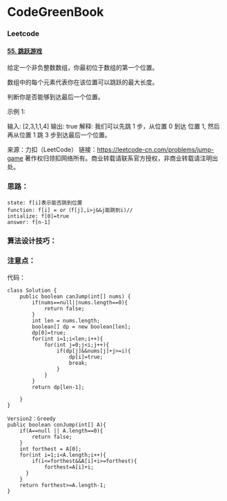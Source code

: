 # CodeGreenBook

### Leetcode

#### [55. 跳跃游戏](https://leetcode-cn.com/problems/jump-game/)

给定一个非负整数数组，你最初位于数组的第一个位置。

数组中的每个元素代表你在该位置可以跳跃的最大长度。

判断你是否能够到达最后一个位置。

示例 1:

输入: [2,3,1,1,4]
输出: true
解释: 我们可以先跳 1 步，从位置 0 到达 位置 1, 然后再从位置 1 跳 3 步到达最后一个位置。

来源：力扣（LeetCode）
链接：https://leetcode-cn.com/problems/jump-game
著作权归领扣网络所有。商业转载请联系官方授权，非商业转载请注明出处。 

### 思路：

```
state: f[i]表示能否跳到位置
function: f[i] = or（f[j],i>j&&j能跳到i)//
intialize: f[0]=true
answer: f[n-1]
```

### 算法设计技巧：



### 注意点：



代码：

```
class Solution {
    public boolean canJump(int[] nums) {
        if(nums==null||nums.length==0){
            return false;
        }
        int len = nums.length;
        boolean[] dp = new boolean[len];
        dp[0]=true;
        for(int i=1;i<len;i++){
            for(int j=0;j<i;j++){
                if(dp[j]&&nums[j]+j>=i){
                    dp[i]=true;
                    break;
                }
            }
        }
        return dp[len-1];

    }
}
```



```
Version2：Greedy
public boolean conJump(int[] A){
	if(A==null || A.length==0){
		return false;
	}
	int forthest = A[0];
	for(int i=1;i<A.length;i++){
		if(i<=forthest&&A[i]+i>=forthest){
			forthest=A[i]+i;
      }
	}
	return forthest>=A.length-1;
}
```







